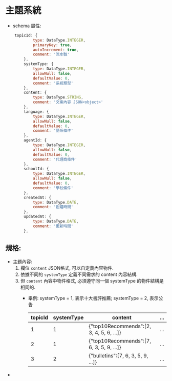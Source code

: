 # 主題系統

* schema 屬性:

``` javascript
    topicId: {
            type: DataType.INTEGER,
            primaryKey: true,
            autoIncrement: true,
            comment: '流水號'
        },
        systemType: {
            type: DataType.INTEGER,
            allowNull: false,
            defaultValue: 0,
            comment: '系統類型'
        },
        content: {
            type: DataType.STRING,
            comment: '文案內容 JSON<object>'
        },
        language: {
            type: DataType.INTEGER,
            allowNull: false,
            defaultValue: 0,
            comment: '語系條件'
        },
        agentId: {
            type: DataType.INTEGER,
            allowNull: false,
            defaultValue: 0,
            comment: '代理商條件'
        },
        schoolId: {
            type: DataType.INTEGER,
            allowNull: false,
            defaultValue: 0,
            comment: '學校條件'
        },
        createdAt: {
            type: DataType.DATE,
            comment: '創建時間'
        },
        updatedAt: {
            type: DataType.DATE,
            comment: '更新時間'
        },
```

## 規格:

* 主題內容:
    1. 欄位 `content` JSON格式, 可以自定義內容物件.
    1. 依據不同的 `systemType` 定義不同需求的 content 內容結構.
    1. 但 `content` 內容中物件格式, 必須遵守同一個 systemType 的物件結構是相同的.
        - 舉例: systemType = 1, 表示十大書評推薦; systemType = 2, 表示公告

            | topicId | systemType | content                                  | ... |
            |---------|------------|------------------------------------------|-----|
            | 1       | 1          | {"top10Recommends":[2, 3, 4, 5, 6, ...]} | ... |
            | 2       | 1          | {"top10Recommends":[7, 6, 3, 5, 9, ...]} | ... |
            | 3       | 2          | {"bulletins":[7, 6, 3, 5, 9, ...]}       | ... |
    
- 
